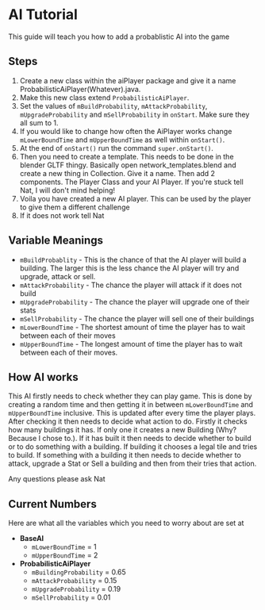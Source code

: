 # AI Tutorial

This guide will teach you how to add a probablistic AI into the game

## Steps

1) Create a new class within the aiPlayer package and give it a name ProbabilisticAiPlayer(Whatever).java.
2) Make this new class extend `ProbabilisticAiPlayer`.
3) Set the values of `mBuildProbability`, `mAttackProbability`, `mUpgradeProbability` and `mSellProbability` in `onStart`. Make sure they all sum to 1.
4) If you would like to change how often the AiPlayer works change `mLowerBoundTime` and `mUpperBoundTime` as well within `onStart()`.
5) At the end of `onStart()` run the command `super.onStart()`.  
6) Then you need to create a template.  This needs to be done in the blender GLTF thingy. Basically open network_templates.blend and create a new thing in Collection.  Give it a name.  Then add 2 components.  The Player Class and your AI Player.  If you're stuck tell Nat, I will don't mind helping!
7) Voila you have created a new AI player.  This can be used by the player to give them a different challenge
8) If it does not work tell Nat

## Variable Meanings
- `mBuildProbablity` - This is the chance of that the AI player will build a building.  The larger this is the less chance the AI player will try and upgrade, attack or sell.
- `mAttackProbability` - The chance the player will attack if it does not build
- `mUpgradeProbability` - The chance the player will upgrade one of their stats
- `mSellProbability` - The chance the player will sell one of their buildings
- `mLowerBoundTime` - The shortest amount of time the player has to wait between each of their moves
- `mUpperBoundTime` - The longest amount of time the player has to wait between each of their moves.  

## How AI works
This AI firstly needs to check whether they can play game.  This is done by creating a random time and then getting it in between `mLowerBoundTime` and `mUpperBoundTime` inclusive.  This is updated after every time the player plays.  After checking it then needs to decide what action to do.  Firstly it checks how many buildings it has.  If only one it creates a new Building (Why?  Because I chose to.).  If it has built it then needs to decide whether to build or to do something with a building.  If building it chooses a legal tile and tries to build.  If something with a building it then needs to decide whether to attack, upgrade a Stat or Sell a building and then from their tries that action.

Any questions please ask Nat 

## Current Numbers
Here are what all the variables which you need to worry about are set at 

- **BaseAI**
	- `mLowerBoundTime` = 1
	- `mUpperBoundTime` = 2
- **ProbabilisticAiPlayer** 
	- `mBuildingProbability` = 0.65
	- `mAttackProbability` = 0.15
	- `mUpgradeProbability` = 0.19
	- `mSellProbability` = 0.01